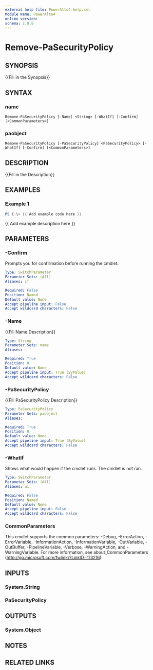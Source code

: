 ```yaml
---
external help file: PowerAlto4-help.xml
Module Name: PowerAlto4
online version:
schema: 2.0.0
---
```


# Remove-PaSecurityPolicy

## SYNOPSIS
{{Fill in the Synopsis}}

## SYNTAX

### name
```
Remove-PaSecurityPolicy [-Name] <String> [-WhatIf] [-Confirm] [<CommonParameters>]
```

### paobject
```
Remove-PaSecurityPolicy [-PaSecurityPolicy] <PaSecurityPolicy> [-WhatIf] [-Confirm] [<CommonParameters>]
```

## DESCRIPTION
{{Fill in the Description}}

## EXAMPLES

### Example 1
```powershell
PS C:\> {{ Add example code here }}
```

{{ Add example description here }}

## PARAMETERS

### -Confirm
Prompts you for confirmation before running the cmdlet.

```yaml
Type: SwitchParameter
Parameter Sets: (All)
Aliases: cf

Required: False
Position: Named
Default value: None
Accept pipeline input: False
Accept wildcard characters: False
```

### -Name
{{Fill Name Description}}

```yaml
Type: String
Parameter Sets: name
Aliases:

Required: True
Position: 0
Default value: None
Accept pipeline input: True (ByValue)
Accept wildcard characters: False
```

### -PaSecurityPolicy
{{Fill PaSecurityPolicy Description}}

```yaml
Type: PaSecurityPolicy
Parameter Sets: paobject
Aliases:

Required: True
Position: 0
Default value: None
Accept pipeline input: True (ByValue)
Accept wildcard characters: False
```

### -WhatIf
Shows what would happen if the cmdlet runs.
The cmdlet is not run.

```yaml
Type: SwitchParameter
Parameter Sets: (All)
Aliases: wi

Required: False
Position: Named
Default value: None
Accept pipeline input: False
Accept wildcard characters: False
```

### CommonParameters
This cmdlet supports the common parameters: -Debug, -ErrorAction, -ErrorVariable, -InformationAction, -InformationVariable, -OutVariable, -OutBuffer, -PipelineVariable, -Verbose, -WarningAction, and -WarningVariable. For more information, see about_CommonParameters (http://go.microsoft.com/fwlink/?LinkID=113216).

## INPUTS

### System.String
### PaSecurityPolicy
## OUTPUTS

### System.Object
## NOTES

## RELATED LINKS

